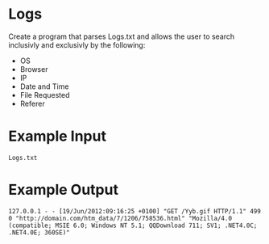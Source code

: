 # Logs

Create a program that parses Logs.txt and allows the user to search inclusivly and exclusivly by the following:

* OS
* Browser
* IP
* Date and Time
* File Requested
* Referer

# Example Input

    Logs.txt

# Example Output

    127.0.0.1 - - [19/Jun/2012:09:16:25 +0100] "GET /Yyb.gif HTTP/1.1" 499 0 "http://domain.com/htm_data/7/1206/758536.html" "Mozilla/4.0 (compatible; MSIE 6.0; Windows NT 5.1; QQDownload 711; SV1; .NET4.0C; .NET4.0E; 360SE)"
